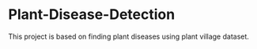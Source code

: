 # Plant-Disease-Detection
This project is based on finding plant diseases using plant village dataset.
